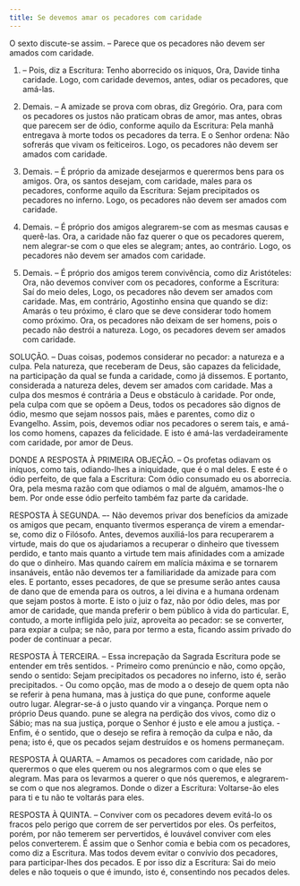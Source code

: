 ```yaml
---
title: Se devemos amar os pecadores com caridade
---
```


O sexto discute-se assim. – Parece que os pecadores não devem ser amados com caridade.  

1. – Pois, diz a Escritura: Tenho aborrecido os iniquos, Ora, Davide tinha caridade. Logo, com caridade devemos, antes, odiar os pecadores, que amá-las.  

2. Demais. – A amizade se prova com obras, diz Gregório. Ora, para com os pecadores os justos não praticam obras de amor, mas antes, obras que parecem ser de ódio, conforme aquilo da Escritura: Pela manhã entregava à morte todos os pecadores da terra. E o Senhor ordena: Não sofrerás que vivam os feiticeiros. Logo, os pecadores não devem ser amados com caridade.  

3. Demais. – É próprio da amizade desejarmos e querermos bens para os amigos. Ora, os santos desejam, com caridade, males para os pecadores, conforme aquilo da Escritura: Sejam precipitados os pecadores no inferno. Logo, os pecadores não devem ser amados com caridade.  

4. Demais. – É próprio dos amigos alegrarem-se com as mesmas causas e querê-las. Ora, a caridade não faz querer o que os pecadores querem, nem alegrar-se com o que eles se alegram; antes, ao contrário. Logo, os pecadores não devem ser amados com caridade.  

5. Demais. – É próprio dos amigos terem convivência, como diz Aristóteles: Ora, não devemos conviver com os pecadores, conforme a Escritura: Saí do meio deles, Logo, os pecadores nâo devem ser amados com caridade.  Mas, em contrário, Agostinho ensina que quando se diz: Amarás o teu próximo, é claro que se deve considerar todo homem como próximo. Ora, os pecadores não deixam de ser homens, pois o pecado não destrói a natureza. Logo, os pecadores devem ser amados com caridade.  

SOLUÇÃO. – Duas coisas, podemos considerar no pecador: a natureza e a culpa. Pela natureza, que receberam de Deus, são capazes da felicidade, na participação da qual se funda a caridade, como já dissemos. E portanto, considerada a natureza deles, devem ser amados com caridade. Mas a culpa dos mesmos é contrária a Deus e obstáculo à caridade. Por onde, pela culpa com que se opõem a Deus, todos os pecadores são dignos de ódio, mesmo que sejam nossos pais, mães e parentes, como diz o Evangelho. Assim, pois, devemos odiar nos pecadores o serem tais, e amá-los como homens, capazes da felicidade. E isto é amá-las verdadeiramente com caridade, por amor de Deus.  

DONDE A RESPOSTA À PRIMEIRA OBJEÇÃO. – Os profetas odiavam os iníquos, como tais, odiando-lhes a iniquidade, que é o mal deles. E este é o ódio perfeito, de que fala a Escritura: Com ódio consumado eu os aborrecia. Ora, pela mesma razão com que odiamos o mal de alguém, amamos-lhe o bem. Por onde esse ódio perfeito também faz parte da caridade.  

RESPOSTA À SEGUNDA. –- Não devemos privar dos benefícios da amizade os amigos que pecam, enquanto tivermos esperança de virem a emendar-se, como diz o Filósofo. Antes, devemos auxiliá-los para recuperarem a virtude, mais do que os ajudariamos a recuperar o dinheiro que tivessem perdido, e tanto mais quanto a virtude tem mais afinidades com a amizade do que o dinheiro. Mas quando caírem em malícia máxima e se tornarem insanáveis, então não devemos ter a familiaridade da amizade para com eles. E portanto, esses pecadores, de que se presume serão antes causa de dano que de emenda para os outros, a lei divina e a humana ordenam que sejam postos à morte. E isto o juiz o faz, não por ódio deles, mas por amor de caridade, que manda preferir o bem público à vida do particular. E, contudo, a morte infligida pelo juiz, aproveita ao pecador: se se converter, para expiar a culpa; se não, para por termo a esta, ficando assim privado do poder de continuar a pecar.  

RESPOSTA À TERCEIRA. – Essa increpação da Sagrada Escritura pode se entender em três sentidos. - Primeiro como prenúncio e não, como opção, sendo o sentido: Sejam precipitados os pecadores no inferno, isto é, serão precipitados. - Ou como opção, mas de modo a o desejo de quem opta não se referir à pena humana, mas à justiça do que pune, conforme aquele outro lugar. Alegrar-se-á o justo quando vir a vingança. Porque nem o próprio Deus quando. pune se alegra na perdição dos vivos, como diz o Sábio; mas na sua justiça, porque o Senhor é justo e ele amou a justiça. - Enfim, é o sentido, que o desejo se refira à remoção da culpa e não, da pena; isto é, que os pecados sejam destruídos e os homens permaneçam.  

RESPOSTA À QUARTA. – Amamos os pecadores com caridade, não por querermos o que eles querem ou nos alegrarmos com o que eles se alegram. Mas para os levarmos a querer o que nós queremos, e alegrarem-se com o que nos alegramos. Donde o dizer a Escritura: Voltarse-ão eles para ti e tu não te voltarás para eles.  

RESPOSTA À QUINTA. – Conviver com os pecadores devem evitá-lo os fracos pelo perigo que correm de ser pervertidos por eles. Os perfeitos, porém, por não temerem ser pervertidos, é louvável conviver com eles pelos converterem. É assim que o Senhor comia e bebia com os pecadores, como diz a Escritura. Mas todos devem evitar o convívio dos pecadores, para participar-lhes dos pecados. E por isso diz a Escritura: Sai do meio deles e não toqueis o que é imundo, isto é, consentindo nos pecados deles.